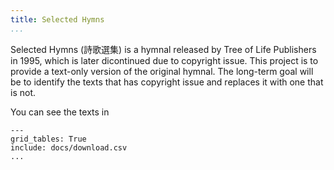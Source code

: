 ```yaml
---
title: Selected Hymns
...
```


Selected Hymns (詩歌選集) is a hymnal released by Tree of Life Publishers in 1995, which is later dicontinued due to copyright issue. This project is to provide a text-only version of the original hymnal. The long-term goal will be to identify the texts that has copyright issue and replaces it with one that is not.

You can see the texts in

```table
---
grid_tables: True
include: docs/download.csv
...
```
